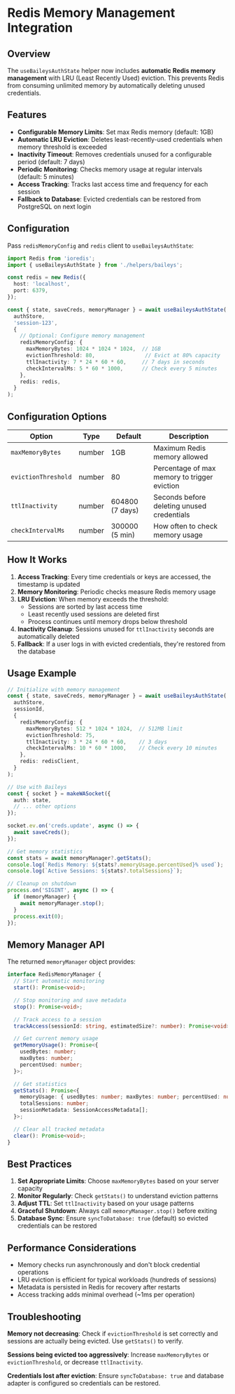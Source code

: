 # Redis Memory Management Integration

## Overview

The `useBaileysAuthState` helper now includes **automatic Redis memory management** with LRU (Least Recently Used) eviction. This prevents Redis from consuming unlimited memory by automatically deleting unused credentials.

## Features

- **Configurable Memory Limits**: Set max Redis memory (default: 1GB)
- **Automatic LRU Eviction**: Deletes least-recently-used credentials when memory threshold is exceeded
- **Inactivity Timeout**: Removes credentials unused for a configurable period (default: 7 days)
- **Periodic Monitoring**: Checks memory usage at regular intervals (default: 5 minutes)
- **Access Tracking**: Tracks last access time and frequency for each session
- **Fallback to Database**: Evicted credentials can be restored from PostgreSQL on next login

## Configuration

Pass `redisMemoryConfig` and `redis` client to `useBaileysAuthState`:

```typescript
import Redis from 'ioredis';
import { useBaileysAuthState } from './helpers/baileys';

const redis = new Redis({
  host: 'localhost',
  port: 6379,
});

const { state, saveCreds, memoryManager } = await useBaileysAuthState(
  authStore,
  'session-123',
  {
    // Optional: Configure memory management
    redisMemoryConfig: {
      maxMemoryBytes: 1024 * 1024 * 1024,  // 1GB
      evictionThreshold: 80,                // Evict at 80% capacity
      ttlInactivity: 7 * 24 * 60 * 60,     // 7 days in seconds
      checkIntervalMs: 5 * 60 * 1000,      // Check every 5 minutes
    },
    redis: redis,
  }
);
```

## Configuration Options

| Option | Type | Default | Description |
|--------|------|---------|-------------|
| `maxMemoryBytes` | number | 1GB | Maximum Redis memory allowed |
| `evictionThreshold` | number | 80 | Percentage of max memory to trigger eviction |
| `ttlInactivity` | number | 604800 (7 days) | Seconds before deleting unused credentials |
| `checkIntervalMs` | number | 300000 (5 min) | How often to check memory usage |

## How It Works

1. **Access Tracking**: Every time credentials or keys are accessed, the timestamp is updated
2. **Memory Monitoring**: Periodic checks measure Redis memory usage
3. **LRU Eviction**: When memory exceeds the threshold:
   - Sessions are sorted by last access time
   - Least recently used sessions are deleted first
   - Process continues until memory drops below threshold
4. **Inactivity Cleanup**: Sessions unused for `ttlInactivity` seconds are automatically deleted
5. **Fallback**: If a user logs in with evicted credentials, they're restored from the database

## Usage Example

```typescript
// Initialize with memory management
const { state, saveCreds, memoryManager } = await useBaileysAuthState(
  authStore,
  sessionId,
  {
    redisMemoryConfig: {
      maxMemoryBytes: 512 * 1024 * 1024,  // 512MB limit
      evictionThreshold: 75,
      ttlInactivity: 3 * 24 * 60 * 60,    // 3 days
      checkIntervalMs: 10 * 60 * 1000,    // Check every 10 minutes
    },
    redis: redisClient,
  }
);

// Use with Baileys
const { socket } = makeWASocket({
  auth: state,
  // ... other options
});

socket.ev.on('creds.update', async () => {
  await saveCreds();
});

// Get memory statistics
const stats = await memoryManager?.getStats();
console.log(`Redis Memory: ${stats?.memoryUsage.percentUsed}% used`);
console.log(`Active Sessions: ${stats?.totalSessions}`);

// Cleanup on shutdown
process.on('SIGINT', async () => {
  if (memoryManager) {
    await memoryManager.stop();
  }
  process.exit(0);
});
```

## Memory Manager API

The returned `memoryManager` object provides:

```typescript
interface RedisMemoryManager {
  // Start automatic monitoring
  start(): Promise<void>;

  // Stop monitoring and save metadata
  stop(): Promise<void>;

  // Track access to a session
  trackAccess(sessionId: string, estimatedSize?: number): Promise<void>;

  // Get current memory usage
  getMemoryUsage(): Promise<{
    usedBytes: number;
    maxBytes: number;
    percentUsed: number;
  }>;

  // Get statistics
  getStats(): Promise<{
    memoryUsage: { usedBytes: number; maxBytes: number; percentUsed: number };
    totalSessions: number;
    sessionMetadata: SessionAccessMetadata[];
  }>;

  // Clear all tracked metadata
  clear(): Promise<void>;
}
```

## Best Practices

1. **Set Appropriate Limits**: Choose `maxMemoryBytes` based on your server capacity
2. **Monitor Regularly**: Check `getStats()` to understand eviction patterns
3. **Adjust TTL**: Set `ttlInactivity` based on your usage patterns
4. **Graceful Shutdown**: Always call `memoryManager.stop()` before exiting
5. **Database Sync**: Ensure `syncToDatabase: true` (default) so evicted credentials can be restored

## Performance Considerations

- Memory checks run asynchronously and don't block credential operations
- LRU eviction is efficient for typical workloads (hundreds of sessions)
- Metadata is persisted in Redis for recovery after restarts
- Access tracking adds minimal overhead (~1ms per operation)

## Troubleshooting

**Memory not decreasing**: Check if `evictionThreshold` is set correctly and sessions are actually being evicted. Use `getStats()` to verify.

**Sessions being evicted too aggressively**: Increase `maxMemoryBytes` or `evictionThreshold`, or decrease `ttlInactivity`.

**Credentials lost after eviction**: Ensure `syncToDatabase: true` and database adapter is configured so credentials can be restored.
